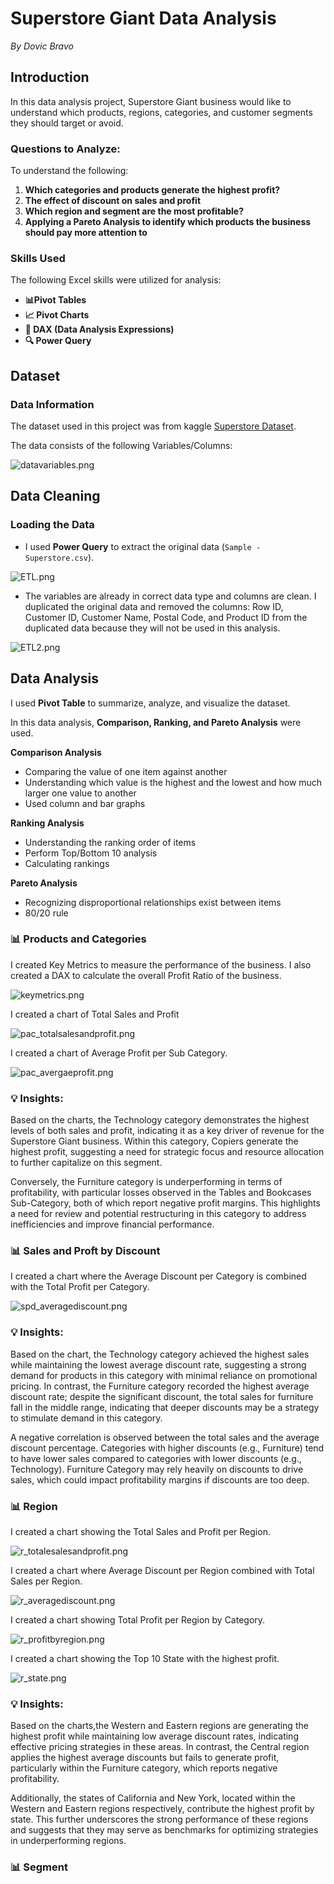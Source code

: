 # Superstore Giant Data Analysis

*By Dovic Bravo*

## Introduction 

In this data analysis project, Superstore Giant business would like to understand which products, regions, categories, and customer segments they should target or avoid.

### Questions to Analyze:

To understand the following:

1. **Which categories and products generate the highest profit?**
2. **The effect of discount on sales and profit**
3. **Which region and segment are the most profitable?**
4. **Applying a Pareto Analysis to identify which products the business should pay more attention to**

### Skills Used

The following Excel skills were utilized for analysis:

- **📊Pivot Tables**
- **📈 Pivot Charts**
- **🧮 DAX (Data Analysis Expressions)**
- **🔍 Power Query**

## Dataset

### Data Information

The dataset used in this project was from kaggle [Superstore Dataset](https://www.kaggle.com/datasets/vivek468/superstore-dataset-final).

The data consists of the following Variables/Columns:

![datavariables.png](/SuperstoreGiantDataAnalysis/images/datavariables.png)

## Data Cleaning

### Loading the Data

- I used **Power Query** to extract the original data (`Sample - Superstore.csv`).

![ETL.png](/SuperstoreGiantDataAnalysis/images/ETL.png)

- The variables are already in correct data type and columns are clean. I duplicated the original data and removed the columns: Row ID, Customer ID, Customer Name, Postal Code, and Product ID from the duplicated data because they will not be used in this analysis.

![ETL2.png](/SuperstoreGiantDataAnalysis/images/ETL2.png)

## Data Analysis

I used **Pivot Table** to summarize, analyze, and visualize the dataset.

In this data analysis, **Comparison, Ranking, and Pareto Analysis** were used.

**Comparison Analysis**
  - Comparing the value of one item against another
  - Understanding which value is the highest and the lowest and how much larger one value to another
  - Used column and bar graphs

**Ranking Analysis**
  - Understanding the ranking order of items
  - Perform Top/Bottom 10 analysis
  - Calculating rankings

**Pareto Analysis**
  - Recognizing disproportional relationships exist between items
  - 80/20 rule
  
### 📊 Products and Categories

I created Key Metrics to measure the performance of the business. I also created a DAX to calculate the overall Profit Ratio of the business.

![keymetrics.png](/SuperstoreGiantDataAnalysis/images/keymetrics.png)

I created a chart of Total Sales and Profit

![pac_totalsalesandprofit.png](/SuperstoreGiantDataAnalysis/images/pac_totalsalesandprofit.png)

I created a chart of Average Profit per Sub Category.

![pac_avergaeprofit.png](/SuperstoreGiantDataAnalysis/images/pac_averageprofit.png)

### 💡 Insights:

Based on the charts, the Technology category demonstrates the highest levels of both sales and profit, indicating it as a key driver of revenue for the Superstore Giant business. Within this category, Copiers generate the highest profit, suggesting a need for strategic focus and resource allocation to further capitalize on this segment.

Conversely, the Furniture category is underperforming in terms of profitability, with particular losses observed in the Tables and Bookcases Sub-Category, both of which report negative profit margins. This highlights a need for review and potential restructuring in this category to address inefficiencies and improve financial performance.

### 📊 Sales and Proft by Discount

I created a chart where the Average Discount per Category is combined with the Total Profit per Category.

![spd_averagediscount.png](/SuperstoreGiantDataAnalysis/images/spd_averagediscount.png)

### 💡 Insights:

Based on the chart, the Technology category achieved the highest sales while maintaining the lowest average discount rate, suggesting a strong demand for products in this category with minimal reliance on promotional pricing. In contrast, the Furniture category recorded the highest average discount rate; despite the significant discount, the total sales for furniture fall in the middle range, indicating that deeper discounts may be a strategy to stimulate demand in this category.

A negative correlation is observed between the total sales and the average discount percentage. Categories with higher discounts (e.g., Furniture) tend to have lower sales compared to categories with lower discounts (e.g., Technology). Furniture Category may rely heavily on discounts to drive sales, which could impact profitability margins if discounts are too deep.

### 📊 Region

I created a chart showing the Total Sales and Profit per Region.

![r_totalesalesandprofit.png](/SuperstoreGiantDataAnalysis/images/r_totalesalesandprofit.png)

I created a chart where Average Discount per Region combined with Total Sales per Region.

![r_averagediscount.png](/SuperstoreGiantDataAnalysis/images/r_averagediscount.png)

I created a chart showing Total Profit per Region by Category.

![r_profitbyregion.png](/SuperstoreGiantDataAnalysis/images/r_profitbyregion.png)

I created a chart showing the Top 10 State with the highest profit.

![r_state.png](/SuperstoreGiantDataAnalysis/images/r_state.png)

### 💡 Insights:

Based on the charts,the Western and Eastern regions are generating the highest profit while maintaining low average discount rates, indicating effective pricing strategies in these areas. In contrast, the Central region applies the highest average discounts but fails to generate profit, particularly within the Furniture category, which reports negative profitability.

Additionally, the states of California and New York, located within the Western and Eastern regions respectively, contribute the highest profit by state. This further underscores the strong performance of these regions and suggests that they may serve as benchmarks for optimizing strategies in underperforming regions.

### 📊 Segment

